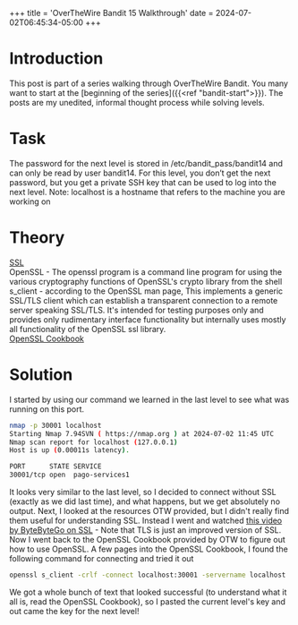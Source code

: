 +++
title = 'OverTheWire Bandit 15 Walkthrough'
date = 2024-07-02T06:45:34-05:00
+++

# Introduction

This post is part of a series walking through OverTheWire Bandit. You many want to start at the [beginning of the series]({{<ref "bandit-start">}}). The posts are my unedited, informal thought process while solving levels.

# Task

The password for the next level is stored in /etc/bandit_pass/bandit14 and can only be read by user bandit14. For this level, you don’t get the next password, but you get a private SSH key that can be used to log into the next level. Note: localhost is a hostname that refers to the machine you are working on

# Theory

[SSL](https://www.youtube.com/watch?v=j9QmMEWmcfo)\
OpenSSL - The openssl program is a command line program for using the various cryptography functions of OpenSSL's crypto library from the shell\
s_client - according to the OpenSSL man page, This implements a generic SSL/TLS client which can establish a transparent connection to a remote server speaking SSL/TLS. It's intended for testing purposes only and provides only rudimentary interface functionality but internally uses mostly all functionality of the OpenSSL ssl library.\
[OpenSSL Cookbook](https://www.feistyduck.com/library/openssl-cookbook/online/testing-with-openssl/index.html)

# Solution

I started by using our command we learned in the last level to see what was running on this port.

```bash
nmap -p 30001 localhost
Starting Nmap 7.94SVN ( https://nmap.org ) at 2024-07-02 11:45 UTC
Nmap scan report for localhost (127.0.0.1)
Host is up (0.00011s latency).

PORT      STATE SERVICE
30001/tcp open  pago-services1

```

It looks very similar to the last level, so I decided to connect without SSL (exactly as we did last time), and what happens, but we get absolutely no output. Next, I looked at the resources OTW provided, but I didn't really find them useful for understanding SSL. Instead I went and watched [this video by ByteByteGo on SSL](https://www.youtube.com/watch?v=j9QmMEWmcfo) - Note that TLS is just an improved version of SSL. Now I went back to the OpenSSL Cookbook provided by OTW to figure out how to use OpenSSL. A few pages into the OpenSSL Cookbook, I found the following command for connecting and tried it out

```bash
openssl s_client -crlf -connect localhost:30001 -servername localhost
```

We got a whole bunch of text that looked successful (to understand what it all is, read the OpenSSL Cookbook), so I pasted the current level's key and out came the key for the next level!
